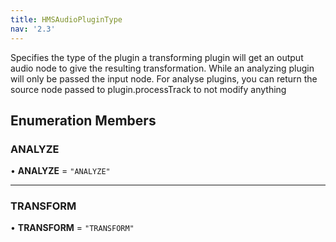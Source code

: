 ```yaml
---
title: HMSAudioPluginType
nav: '2.3'
---
```


Specifies the type of the plugin a transforming plugin will get an output audio node to give the resulting
transformation. While an analyzing plugin will only be passed the input node.
For analyse plugins, you can return the source node passed to plugin.processTrack to not modify anything

## Enumeration Members

### ANALYZE

• **ANALYZE** = `"ANALYZE"`

---

### TRANSFORM

• **TRANSFORM** = `"TRANSFORM"`
